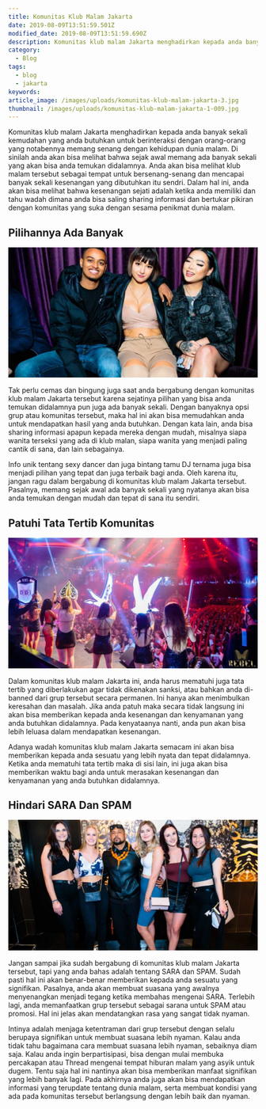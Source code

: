 ```yaml
---
title: Komunitas Klub Malam Jakarta
date: 2019-08-09T13:51:59.501Z
modified_date: 2019-08-09T13:51:59.690Z
description: Komunitas klub malam Jakarta menghadirkan kepada anda banyak sekali kemudahan yang anda butuhkan untuk berinteraksi dengan orang-orang yang notabennya.
category:
  - Blog
tags:
  - blog
  - jakarta
keywords:
article_image: /images/uploads/komunitas-klub-malam-jakarta-3.jpg
thumbnail: /images/uploads/komunitas-klub-malam-jakarta-1-009.jpg
---
```

Komunitas klub malam Jakarta menghadirkan kepada anda banyak sekali kemudahan yang anda butuhkan untuk berinteraksi dengan orang-orang yang notabennya memang senang dengan kehidupan dunia malam. Di sinilah anda akan bisa melihat bahwa sejak awal memang ada banyak sekali yang akan bisa anda temukan didalamnya. Anda akan bisa melihat klub malam tersebut sebagai tempat untuk bersenang-senang dan mencapai banyak sekali kesenangan yang dibutuhkan itu sendri. Dalam hal ini, anda akan bisa melihat bahwa kesenangan sejati adalah ketika anda memiliki dan tahu wadah dimana anda bisa saling sharing informasi dan bertukar pikiran dengan komunitas yang suka dengan sesama penikmat dunia malam.



## Pilihannya Ada Banyak

![Komunitas Klub Malam Jakarta](/images/uploads/komunitas-klub-malam-jakarta-3.jpg)

Tak perlu cemas dan bingung juga saat anda bergabung dengan komunitas klub malam Jakarta tersebut karena sejatinya pilihan yang bisa anda temukan didalamnya pun juga ada banyak sekali. Dengan banyaknya opsi grup atau komunitas tersebut, maka hal ini akan bisa memudahkan anda untuk mendapatkan hasil yang anda butuhkan. Dengan kata lain, anda bisa sharing informasi apapun kepada mereka dengan mudah, misalnya siapa wanita terseksi yang ada di klub malan, siapa wanita yang menjadi paling cantik di sana, dan lain sebagainya.

Info unik tentang sexy dancer dan juga bintang tamu DJ ternama juga bisa menjadi pilihan yang tepat dan juga terbaik bagi anda. Oleh karena itu, jangan ragu dalam bergabung di komunitas klub malam Jakarta tersebut. Pasalnya, memang sejak awal ada banyak sekali yang nyatanya akan bisa anda temukan dengan mudah dan tepat di sana itu sendiri.



## Patuhi Tata Tertib Komunitas

![Komunitas Klub Malam Jakarta](/images/uploads/komunitas-klub-malam-jakarta-2.jpg)

Dalam komunitas klub malam Jakarta ini, anda harus mematuhi juga tata tertib yang diberlakukan agar tidak dikenakan sanksi, atau bahkan anda di-banned dari grup tersebut secara permanen. Ini hanya akan menimbulkan keresahan dan masalah. Jika anda patuh maka secara tidak langsung ini akan bisa memberikan kepada anda kesenangan dan kenyamanan yang anda butuhkan didalamnya. Pada kenyataanya nanti, anda pun akan bisa lebih leluasa dalam mendapatkan kesenangan.

Adanya wadah komunitas klub malam Jakarta semacam ini akan bisa memberikan kepada anda sesuatu yang lebih nyata dan tepat didalamnya. Ketika anda mematuhi tata tertib maka di sisi lain, ini juga akan bisa memberikan waktu bagi anda untuk merasakan kesenangan dan kenyamanan yang anda butuhkan didalamnya.



## Hindari SARA Dan SPAM

![Komunitas Klub Malam Jakarta](/images/uploads/komunitas-klub-malam-jakarta-1.jpg)

Jangan sampai jika sudah bergabung di komunitas klub malam Jakarta tersebut, tapi yang anda bahas adalah tentang SARA dan SPAM. Sudah pasti hal ini akan benar-benar memberikan kepada anda sesuatu yang signifikan. Pasalnya, anda akan membuat suasana  yang awalnya menyenangkan menjadi tegang ketika membahas mengenai SARA. Terlebih lagi, anda memanfaatkan grup tersebut sebagai sarana untuk SPAM atau promosi. Hal ini jelas akan mendatangkan rasa yang sangat tidak nyaman.

Intinya adalah menjaga ketentraman dari grup tersebut dengan selalu berupaya signifikan untuk membuat suasana lebih nyaman. Kalau anda tidak tahu bagaimana cara membuat suasana lebih nyaman, sebaiknya diam saja. Kalau anda ingin berpartisipasi, bisa dengan mulai membuka percakapan atau Thread mengenai tempat hiburan malam yang asyik untuk dugem. Tentu saja hal ini nantinya akan bisa memberikan manfaat signifikan yang lebih banyak lagi. Pada akhirnya anda juga akan bisa mendapatkan informasi yang terupdate tentang dunia malam, serta membuat kondisi yang ada pada komunitas tersebut berlangsung dengan lebih baik dan nyaman.
